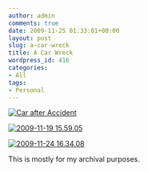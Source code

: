 ```yaml
---
author: admin
comments: true
date: 2009-11-25 01:33:01+00:00
layout: post
slug: a-car-wreck
title: A Car Wreck
wordpress_id: 416
categories:
- All
tags:
- Personal
---
```


[![Car after Accident ](/uploads/2009-11-16-07.34.491-300x224.jpg)](/uploads/2009-11-16-07.34.491.jpg)

[![2009-11-19 15.59.05](/uploads/2009-11-19-15.59.05-300x224.jpg)](/uploads/2009-11-19-15.59.05.jpg)

[![2009-11-24 16.34.08](/uploads/2009-11-24-16.34.08-300x224.jpg)](/uploads/2009-11-24-16.34.08.jpg)

This is mostly for my archival purposes.
